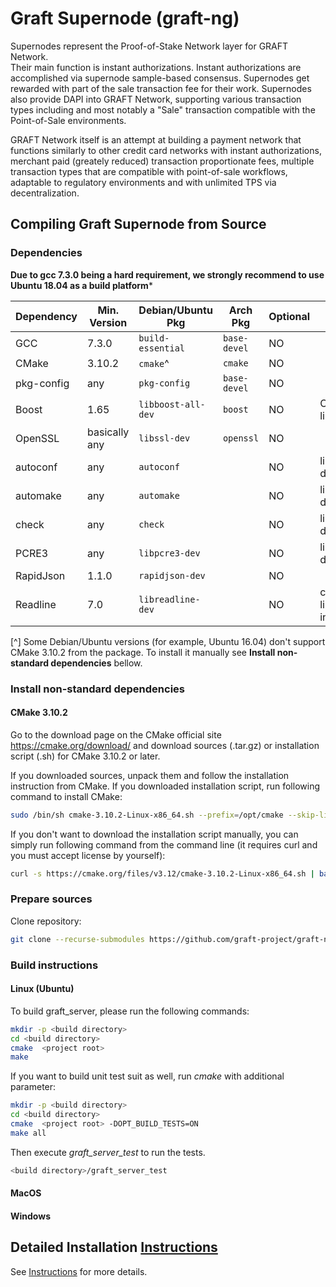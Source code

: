 # Graft Supernode (graft-ng)

Supernodes represent the Proof-of-Stake Network layer for GRAFT Network.  
Their main function is instant authorizations.  Instant authorizations are accomplished via supernode sample-based consensus. Supernodes get rewarded with part of the sale transaction fee for their work.  Supernodes also provide DAPI into GRAFT Network, supporting various transaction types including and most notably a "Sale" transaction compatible with the Point-of-Sale environments. 

GRAFT Network itself is an attempt at building a payment network that functions similarly to other credit card networks with instant authorizations, merchant paid (greately reduced) transaction proportionate fees, multiple transaction types that are compatible with point-of-sale workflows, adaptable to regulatory environments and with unlimited TPS via decentralization.



## Compiling Graft Supernode from Source

### Dependencies

**Due to gcc 7.3.0 being a hard requirement, we strongly recommend to use Ubuntu 18.04 as a build platform***

| Dependency     | Min. Version  | Debian/Ubuntu Pkg  | Arch Pkg       | Optional | Purpose                |
| -------------- | ------------- | ------------------ | -------------- | -------- | ---------------------- |
| GCC            | 7.3.0         | `build-essential`  | `base-devel`   | NO       |                        |
| CMake          | 3.10.2        | `cmake`^           | `cmake`        | NO       |                        |
| pkg-config     | any           | `pkg-config`       | `base-devel`   | NO       |                        |
| Boost          | 1.65          | `libboost-all-dev` | `boost`        | NO       | C++ libraries          |
| OpenSSL        | basically any | `libssl-dev`       | `openssl`      | NO       |                        |
| autoconf       | any           | `autoconf`         |                | NO       | libr3 dependency       |
| automake       | any           | `automake`         |                | NO       | libr3 dependency       |
| check          | any           | `check`            |                | NO       | libr3 dependency       |
| PCRE3          | any           | `libpcre3-dev`     |                | NO       | libr3 dependency       |
| RapidJson      | 1.1.0         | `rapidjson-dev`    |                | NO       |                        |
| Readline       | 7.0           | `libreadline-dev`  |                | NO       | command line interface |

[^] Some Debian/Ubuntu versions (for example, Ubuntu 16.04) don't support CMake 3.10.2 from the package. To install it manually see **Install non-standard dependencies** bellow.

### Install non-standard dependencies

#### CMake 3.10.2
Go to the download page on the CMake official site https://cmake.org/download/ and download sources (.tar.gz) or installation script (.sh) for CMake 3.10.2 or later.

If you downloaded sources, unpack them and follow the installation instruction from CMake. If you downloaded installation script, run following command to install CMake:

```bash
sudo /bin/sh cmake-3.10.2-Linux-x86_64.sh --prefix=/opt/cmake --skip-license
```

If you don't want to download the installation script manually, you can simply run following command from the command line (it requires curl and you must accept license by yourself):

```bash
curl -s https://cmake.org/files/v3.12/cmake-3.10.2-Linux-x86_64.sh | bash -e
```

### Prepare sources

Clone repository:

```bash
git clone --recurse-submodules https://github.com/graft-project/graft-ng.git
```

### Build instructions

#### Linux (Ubuntu)

To build graft_server, please run the following commands:

```bash
mkdir -p <build directory>
cd <build directory>
cmake  <project root>
make
```

If you want to build unit test suit as well, run *cmake* with additional parameter:

```bash
mkdir -p <build directory>
cd <build directory>
cmake  <project root> -DOPT_BUILD_TESTS=ON
make all
```

Then execute *graft_server_test* to run the tests.

```bash
<build directory>/graft_server_test
```

#### MacOS
#### Windows

## Detailed Installation [Instructions](https://github.com/graft-project/graft-ng/wiki/Instructions)
See [Instructions](https://github.com/graft-project/graft-ng/wiki/Instructions) for more details.

